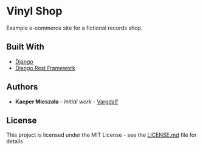 # Vinyl Shop

Example e-commerce site for a fictional records shop.

## Built With

* [Django](https://www.djangoproject.com/)
* [Django Rest Framework](https://www.django-rest-framework.org/)
 
 ## Authors

* **Kacper Mieszała** - *Initial work* - [Vargdalf](https://github.com/Vargdalf)

## License

This project is licensed under the MIT License - see the [LICENSE.md](https://github.com/Vargdalf/vinyl-shop/blob/master/LICENSE) file for details
